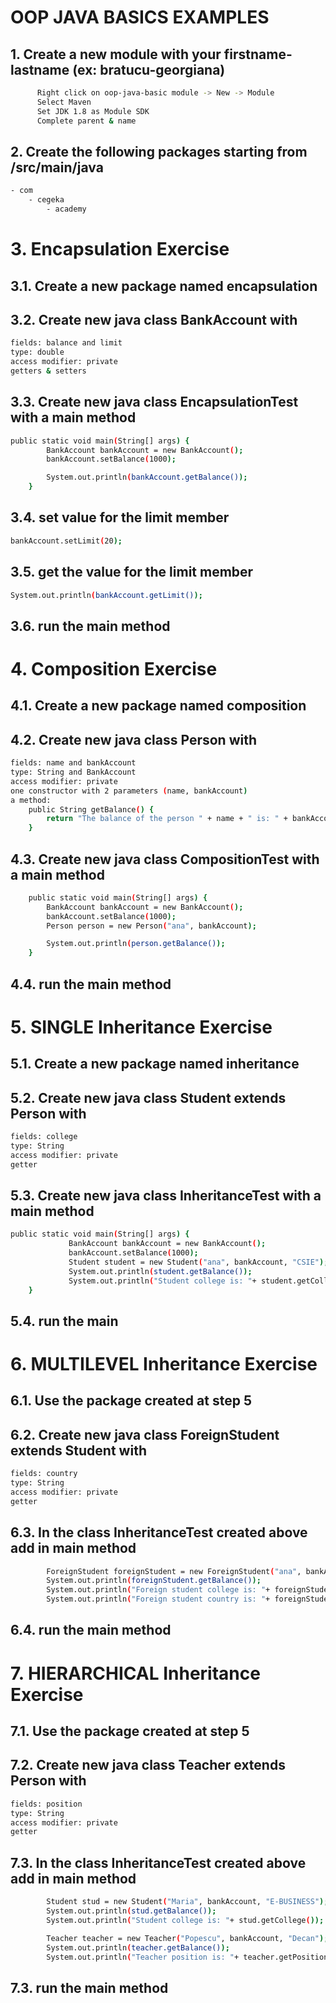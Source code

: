 # OOP JAVA BASICS EXAMPLES

## 1. Create a new module with your firstname-lastname (ex: bratucu-georgiana)
```bash   
      Right click on oop-java-basic module -> New -> Module
      Select Maven
      Set JDK 1.8 as Module SDK
      Complete parent & name
```

## 2. Create the following packages starting from /src/main/java
```bash
- com
    - cegeka
        - academy
```
# 3. Encapsulation Exercise

## 3.1. Create a new package named encapsulation
## 3.2. Create new java class BankAccount with

```bash
fields: balance and limit 
type: double
access modifier: private
getters & setters
```

## 3.3. Create new java class EncapsulationTest with a main method

```bash
public static void main(String[] args) {
        BankAccount bankAccount = new BankAccount();
        bankAccount.setBalance(1000);

        System.out.println(bankAccount.getBalance());
    }
```
## 3.4. set value for the limit member
```bash
bankAccount.setLimit(20);
```
## 3.5. get the value for the limit member
```bash
System.out.println(bankAccount.getLimit());
```
## 3.6. run the main method

# 4. Composition Exercise

## 4.1. Create a new package named composition
## 4.2. Create new java class Person with

```bash
fields: name and bankAccount 
type: String and BankAccount
access modifier: private
one constructor with 2 parameters (name, bankAccount)
a method:
    public String getBalance() {
        return "The balance of the person " + name + " is: " + bankAccount.getBalance() + " RON";
    }
```

## 4.3. Create new java class CompositionTest with a main method

```bash
    public static void main(String[] args) {
        BankAccount bankAccount = new BankAccount();
        bankAccount.setBalance(1000);
        Person person = new Person("ana", bankAccount);

        System.out.println(person.getBalance());
    }
```
## 4.4. run the main method

# 5. SINGLE Inheritance Exercise

## 5.1. Create a new package named inheritance
## 5.2. Create new java class Student extends Person with

```bash
fields: college
type: String
access modifier: private
getter
```

## 5.3. Create new java class InheritanceTest with a main method

```bash
public static void main(String[] args) {
             BankAccount bankAccount = new BankAccount();
             bankAccount.setBalance(1000);
             Student student = new Student("ana", bankAccount, "CSIE");
             System.out.println(student.getBalance());
             System.out.println("Student college is: "+ student.getCollege());
    }
```

## 5.4. run the main 

# 6. MULTILEVEL Inheritance Exercise

## 6.1. Use the package created at step 5
## 6.2. Create new java class ForeignStudent extends Student with

```bash
fields: country
type: String
access modifier: private
getter
```

## 6.3. In the class InheritanceTest created above add in main method

```bash
        ForeignStudent foreignStudent = new ForeignStudent("ana", bankAccount, "CSIE", "France");
        System.out.println(foreignStudent.getBalance());
        System.out.println("Foreign student college is: "+ foreignStudent.getCollege());
        System.out.println("Foreign student country is: "+ foreignStudent.getCountry());
```

## 6.4. run the main method

# 7. HIERARCHICAL Inheritance Exercise

## 7.1. Use the package created at step 5
## 7.2. Create new java class Teacher extends Person with

```bash
fields: position
type: String
access modifier: private
getter
```

## 7.3. In the class InheritanceTest created above add in main method

```bash
        Student stud = new Student("Maria", bankAccount, "E-BUSINESS");
        System.out.println(stud.getBalance());
        System.out.println("Student college is: "+ stud.getCollege());

        Teacher teacher = new Teacher("Popescu", bankAccount, "Decan");
        System.out.println(teacher.getBalance());
        System.out.println("Teacher position is: "+ teacher.getPosition());
```

## 7.3. run the main method



